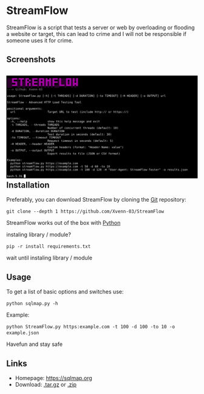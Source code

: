 # StreamFlow

StreamFlow is a script that tests a server or web by overloading or flooding a website or target, this can lead to crime and I will not be responsible if someone uses it for crime.

Screenshots
----

![Screenshot](https://github.com/Xvenn-03/StreamFlow/blob/main/Screenshot_StreamFlow.jpg)
Installation
----

Preferably, you can download StreamFlow by cloning the [Git](https://github.com/Xvenn-03/StreamFlow) repository:

    git clone --depth 1 https://github.com/Xvenn-03/StreamFlow

StreamFlow works out of the box with [Python](https://www.python.org/download/) 

instaling library / module?

    pip -r install requirements.txt

wait until instaling library / module

Usage
----

To get a list of basic options and switches use:

    python sqlmap.py -h

Example:

    python StreamFlow.py https:example.com -t 100 -d 100 -to 10 -o example.json

Havefun and stay safe

Links
----

* Homepage: https://sqlmap.org
* Download: [.tar.gz](https://github.com/Xvenn-03/StreamFlow) or [.zip](https://github.com/Xvenn-03/StreamFlow)
